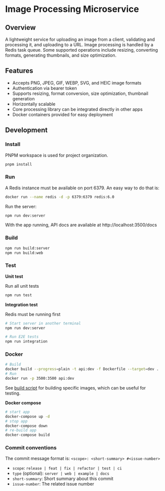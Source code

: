 # Image Processing Microservice

## Overview

A lightweight service for uploading an image from a client, validating and processing it, and uploading to a URL.
Image processing is handled by a Redis task queue. Some supported operations include resizing, converting formats, generating thumbnails, and size optimization.

## Features

- Accepts PNG, JPEG, GIF, WEBP, SVG, and HEIC image formats
- Authentication via bearer token
- Supports resizing, format conversion, size optimization, thumbnail generation
- Horizontally scalable
- Core processing library can be integrated directly in other apps
- Docker containers provided for easy deployment

## Development

### Install

PNPM workspace is used for project organization.

```bash
pnpm install
```

### Run

A Redis instance must be available on port 6379. An easy way to do that is:

```bash
docker run --name redis -d -p 6379:6379 redis:6.0
```

Run the server:

```bash
npm run dev:server
```

With the app running, API docs are available at http://localhost:3500/docs

### Build

```bash
npm run build:server
npm run build:web
```

### Test

**Unit test**

Run all unit tests

```bash
npm run test
```

**Integration test**

Redis must be running first

```bash
# Start server in another terminal
npm run dev:server

# Run E2E tests
npm run integration
```

### Docker

```bash
# Build
docker build --progress=plain -t api:dev -f Dockerfile --target=dev .
# Run
docker run -p 3500:3500 api:dev
```

See [build script](./tools/build-docker-images.sh) for building specific images, which can be useful for testing.

**Docker compose**

```bash
# start app
docker-compose up -d
# stop app
docker-compose down
# re-build app
docker-compose build
```

### Commit conventions

The commit message format is: `<scope>: <short-summary> #<issue-number>`

- `scope`: `release | feat | fix | refactor | test | ci`
- `type` (optional): `server | web | example | docs`
- `short-summary`: Short summary about this commit
- `issue-number`: The related issue number
